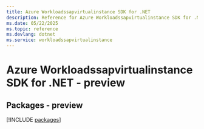 ```yaml
---
title: Azure Workloadssapvirtualinstance SDK for .NET
description: Reference for Azure Workloadssapvirtualinstance SDK for .NET
ms.date: 05/22/2025
ms.topic: reference
ms.devlang: dotnet
ms.service: workloadssapvirtualinstance
---
```

# Azure Workloadssapvirtualinstance SDK for .NET - preview
## Packages - preview
[!INCLUDE [packages](workloadssapvirtualinstance-index.md)]